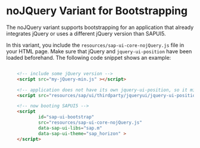 <!-- loio91f1dd0c6f4d1014b6dd926db0e91070 -->

# noJQuery Variant for Bootstrapping

The noJQuery variant supports bootstrapping for an application that already integrates jQuery or uses a different jQuery version than SAPUI5.

In this variant, you include the `resources/sap-ui-core-nojQuery.js` file in your HTML page. Make sure that jQuery and `jquery-ui-position` have been loaded beforehand. The following code snippet shows an example:

```html

    <!-- include some jQuery version -->
    <script src="my-jQuery-min.js" ></script>

    <!-- application does not have its own jquery-ui-position, so it might use the one from SAPUI5 -->
    <script src="resources/sap/ui/thirdparty/jqueryui/jquery-ui-position.js" ></script>

    <!-- now booting SAPUI5 -->
    <script 
            id="sap-ui-bootstrap"            
            src="resources/sap-ui-core-nojQuery.js" 
            data-sap-ui-libs="sap.m"
            data-sap-ui-theme="sap_horizon" >
    </script> 
```

